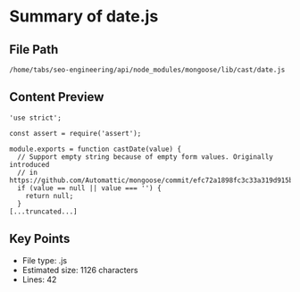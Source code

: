 # Summary of date.js
  
## File Path
`/home/tabs/seo-engineering/api/node_modules/mongoose/lib/cast/date.js`

## Content Preview
```
'use strict';

const assert = require('assert');

module.exports = function castDate(value) {
  // Support empty string because of empty form values. Originally introduced
  // in https://github.com/Automattic/mongoose/commit/efc72a1898fc3c33a319d915b8c5463a22938dfe
  if (value == null || value === '') {
    return null;
  }
[...truncated...]
```

## Key Points
- File type: .js
- Estimated size: 1126 characters
- Lines: 42
